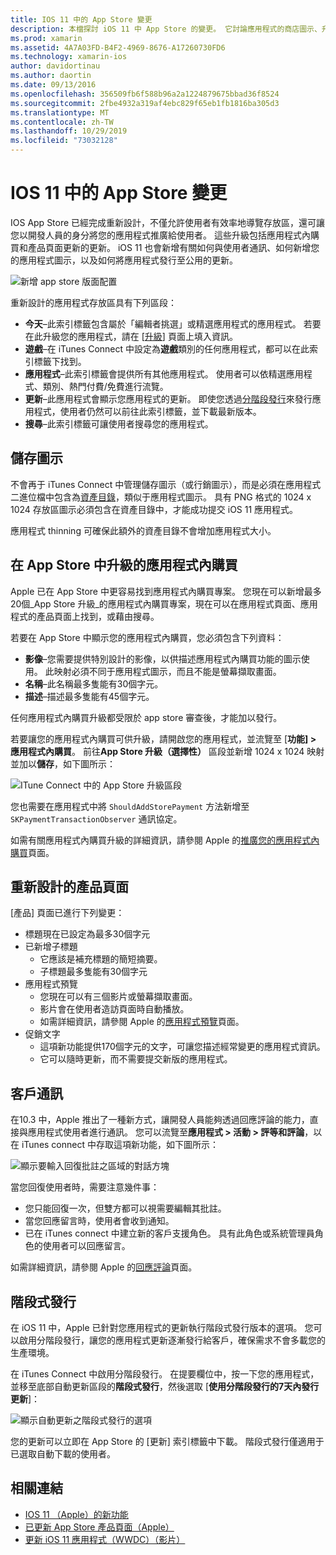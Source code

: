 ```yaml
---
title: IOS 11 中的 App Store 變更
description: 本檔探討 iOS 11 中 App Store 的變更。 它討論應用程式的商店圖示、升級的應用程式內購買、重新設計的產品頁面、客戶通訊和分階段發行。
ms.prod: xamarin
ms.assetid: 4A7A03FD-B4F2-4969-8676-A17260730FD6
ms.technology: xamarin-ios
author: davidortinau
ms.author: daortin
ms.date: 09/13/2016
ms.openlocfilehash: 356509fb6f588b96a2a1224879675bbad36f8524
ms.sourcegitcommit: 2fbe4932a319af4ebc829f65eb1fb1816ba305d3
ms.translationtype: MT
ms.contentlocale: zh-TW
ms.lasthandoff: 10/29/2019
ms.locfileid: "73032128"
---
```

# <a name="app-store-changes-in-ios-11"></a>IOS 11 中的 App Store 變更

IOS App Store 已經完成重新設計，不僅允許使用者有效率地導覽存放區，還可讓您以開發人員的身分將您的應用程式推廣給使用者。 這些升級包括應用程式內購買和產品頁面更新的更新。 iOS 11 也會新增有關如何與使用者通訊、如何新增您的應用程式圖示，以及如何將應用程式發行至公用的更新。

![新增 app store 版面配置](app-store-changes-images/image3.jpg)

重新設計的應用程式存放區具有下列區段：

- **今天**–此索引標籤包含屬於「編輯者挑選」或精選應用程式的應用程式。 若要在此升級您的應用程式，請在 [[升級](https://developer.apple.com//contact/app-store/promote/)] 頁面上填入資訊。
- **遊戲**–在 iTunes Connect 中設定為**遊戲**類別的任何應用程式，都可以在此索引標籤下找到。
- **應用程式**–此索引標籤會提供所有其他應用程式。 使用者可以依精選應用程式、類別、熱門付費/免費進行流覽。
- **更新**–此應用程式會顯示您應用程式的更新。 即使您透過[分階段發行](#Phased_Release)來發行應用程式，使用者仍然可以前往此索引標籤，並下載最新版本。
- **搜尋**–此索引標籤可讓使用者搜尋您的應用程式。

## <a name="store-icon"></a>儲存圖示

不會再于 iTunes Connect 中管理儲存圖示（或行銷圖示），而是必須在應用程式二進位檔中包含為[資產目錄](~/ios/app-fundamentals/images-icons/app-icons.md)，類似于應用程式圖示。 具有 PNG 格式的 1024 x 1024 存放區圖示必須包含在資產目錄中，才能成功提交 iOS 11 應用程式。

應用程式 thinning 可確保此額外的資產目錄不會增加應用程式大小。

## <a name="in-app-purchases-promoted-in-the-app-store"></a>在 App Store 中升級的應用程式內購買

Apple 已在 App Store 中更容易找到應用程式內購買專案。 您現在可以新增最多20個_App Store 升級_的應用程式內購買專案，現在可以在應用程式頁面、應用程式的產品頁面上找到，或藉由搜尋。

若要在 App Store 中顯示您的應用程式內購買，您必須包含下列資料：

- **影像**–您需要提供特別設計的影像，以供描述應用程式內購買功能的圖示使用。 此映射必須不同于應用程式圖示，而且不能是螢幕擷取畫面。
- **名稱**–此名稱最多隻能有30個字元。
- **描述**–描述最多隻能有45個字元。

任何應用程式內購買升級都受限於 app store 審查後，才能加以發行。

若要讓您的應用程式內購買可供升級，請開啟您的應用程式，並流覽至 [**功能] > 應用程式內購買**。 前往**App Store 升級（選擇性）** 區段並新增 1024 x 1024 映射並加以**儲存**，如下圖所示：

![ITune Connect 中的 App Store 升級區段](app-store-changes-images/image4.png)

您也需要在應用程式中將 `ShouldAddStorePayment` 方法新增至 `SKPaymentTransactionObserver` 通訊協定。

如需有關應用程式內購買升級的詳細資訊，請參閱 Apple 的[推廣您的應用程式內購買](https://developer.apple.com/app-store/promoting-in-app-purchases/)頁面。

## <a name="redesigned-product-page"></a>重新設計的產品頁面

[產品] 頁面已進行下列變更：

- 標題現在已設定為最多30個字元
- 已新增子標題
  - 它應該是補充標題的簡短摘要。
  - 子標題最多隻能有30個字元
- 應用程式預覽
  - 您現在可以有三個影片或螢幕擷取畫面。
  - 影片會在使用者造訪頁面時自動播放。
  - 如需詳細資訊，請參閱 Apple 的[應用程式預覽](https://developer.apple.com/app-store/app-previews/)頁面。
- 促銷文字
  - 這項新功能提供170個字元的文字，可讓您描述經常變更的應用程式資訊。
  - 它可以隨時更新，而不需要提交新版的應用程式。

## <a name="customer-communication"></a>客戶通訊

在10.3 中，Apple 推出了一種新方式，讓開發人員能夠透過回應評論的能力，直接與應用程式使用者進行通訊。 您可以流覽至**應用程式 > 活動 > 評等和評論**，以在 iTunes connect 中存取這項新功能，如下圖所示：

![顯示要輸入回復批註之區域的對話方塊](app-store-changes-images/image5.png)

當您回復使用者時，需要注意幾件事：

- 您只能回復一次，但雙方都可以視需要編輯其批註。
- 當您回應留言時，使用者會收到通知。
- 已在 iTunes connect 中建立新的客戶支援角色。 具有此角色或系統管理員角色的使用者可以回應留言。

如需詳細資訊，請參閱 Apple 的[回應評論](https://developer.apple.com/app-store/responding-to-reviews/)頁面。

<a name="Phased_Release"/>

## <a name="phased-release"></a>階段式發行

在 iOS 11 中，Apple 已針對您應用程式的更新執行階段式發行版本的選項。 您可以啟用分階段發行，讓您的應用程式更新逐漸發行給客戶，確保需求不會多載您的生產環境。

在 iTunes Connect 中啟用分階段發行。 在提要欄位中，按一下您的應用程式，並移至底部自動更新區段的**階段式發行**，然後選取 [**使用分階段發行的7天內發行更新**]：

![顯示自動更新之階段式發行的選項](app-store-changes-images/image6.png)

您的更新可以立即在 App Store 的 [更新] 索引標籤中下載。 階段式發行僅適用于已選取自動下載的使用者。

## <a name="related-links"></a>相關連結

- [IOS 11 （Apple）的新功能](https://developer.apple.com/ios/)
- [已更新 App Store 產品頁面（Apple）](https://developer.apple.com/app-store/product-page/)
- [更新 iOS 11 應用程式（WWDC）（影片）](https://developer.apple.com/videos/play/wwdc2017/204/)
